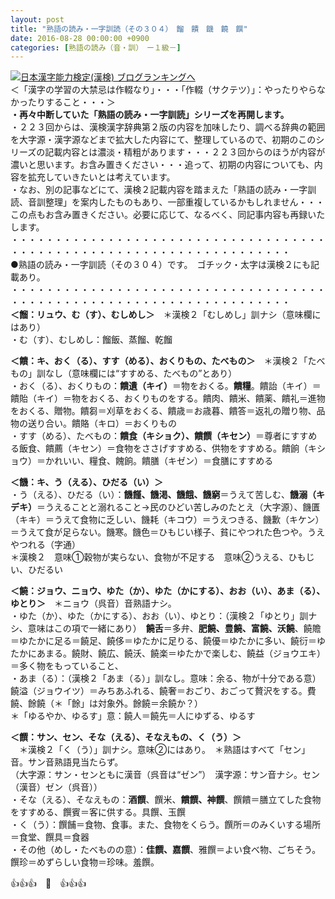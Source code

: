 ```yaml
---
layout: post
title: "熟語の読み・一字訓読（その３０４）　餾　饋　饑　饒　饌"
date: 2016-08-28 00:00:00 +0900
categories: [熟語の読み（音・訓）　ー１級－]
---
```


[![](/syuusyuu9701/assets/images/熟語の読み・一字訓読（その３０４）-餾-饋-饑-饒-饌-br_c_3028_1.gif)](http://blog.with2.net/link.php?1659096:3028 "日本漢字能力検定(漢検) ブログランキングへ")[日本漢字能力検定(漢検) ブログランキングへ](http://blog.with2.net/link.php?1659096:3028)  
＜「漢字の学習の大禁忌は作輟なり」・・・「作輟（サクテツ）」：やったりやらなかったりすること・・・＞  
**・再々中断していた「熟語の読み・一字訓読」シリーズを再開します。**  
・２２３回からは、漢検漢字辞典第２版の内容を加味したり、調べる辞典の範囲を大字源・漢字源などまで拡大した内容にて、整理しているので、初期のこのシリーズの記載内容とは濃淡・精粗があります・・・２２３回からのほうが内容が濃いと思います。お含み置きください・・・追って、初期の内容についても、内容を拡充していきたいとは考えています。  
・なお、別の記事などにて、漢検２記載内容を踏まえた「熟語の読み・一字訓読、音訓整理」を案内したものもあり、一部重複しているかもしれません・・・この点もお含み置きください。必要に応じて、なるべく、同記事内容も再録いたします。  
・・・・・・・・・・・・・・・・・・・・・・・・・・・・・・・・・・・・・・・・・・・・・・・・・・・・・・・・・・・・・・・・・・・・  
●熟語の読み・一字訓読（その３０４）です。　ゴチック・太字は漢検２にも記載あり。  
・・・・・・・・・・・・・・・・・・・・・・・・・・・・・・・・・・・・・・・・・・・・・・・・・・・・・・・・・・・・・・・・・・・・  
**＜餾：リュウ、む（す）、むしめし＞**　＊漢検２「むしめし」訓ナシ（意味欄にはあり）  
・む（す）、むしめし：餾飯、蒸餾、乾餾  
  
**＜饋：キ、おく（る）、すす（める）、おくりもの、たべもの＞**　＊漢検２「たべもの」訓なし（意味欄には“すすめる、たべもの”とあり）  
・おく（る）、おくりもの：**饋遺（キイ）**＝物をおくる。**饋糧**。饋詒（キイ）＝饋貽（キイ）＝物をおくる、おくりものをする。饋肉、饋米、饋薬、饋礼＝進物をおくる、贈物。饋芻＝刈草をおくる、饋歳＝お歳暮、饋答＝返礼の贈り物、品物の送り合い。饋賂（キロ）＝おくりもの  
・すす（める）、たべもの：**饋食（キショク）、饋饌（キセン）**＝尊者にすすめる飯食、饋薦（キセン）＝食物をささげすすめる、供物をすすめる。饋餉（キショウ）＝かれいい、糧食、餽餉。饋膳（キゼン）＝食膳にすすめる  
  
**＜饑：キ、う（える）、ひだる（い）＞**  
・う（える）、ひだる（い）：**饑饉、饑渇、饑餓、饑窮**＝うえて苦しむ、**饑溺（キデキ）**＝うえることと溺れること→民のひどい苦しみのたとえ（大字源）、饑匱（キキ）＝うえて食物に乏しい、饑耗（キコウ）＝うえつきる、饑歉（キケン）＝うえて食が足らない。饑寒。饑色＝ひもじい様子、貧にやつれた色つや。うえやつれる（字通）  
＊漢検２　意味①穀物が実らない、食物が不足する　意味②うえる、ひもじい、ひだるい  
  
**＜饒：ジョウ、ニョウ、ゆた（か）、ゆた（かにする）、おお（い）、あま（る）、ゆとり＞**　＊ニョウ（呉音）音熟語ナシ。  
・ゆた（か）、ゆた（かにする）、おお（い）、ゆとり：（漢検２「ゆとり」訓ナシ、意味はこの項で一緒にあり）　**饒舌**＝多弁、**肥饒、豊饒、富饒、沃饒**、饒贍＝ゆたかに足る＝饒足、饒侈＝ゆたかに足りる、饒優＝ゆたかに多い、饒衍＝ゆたかにあまる。饒財、饒広、饒沃、饒楽＝ゆたかで楽しむ、饒益（ジョウエキ）＝多く物をもっていること、  
・あま（る）：（漢検２「あま（る）」訓なし。意味：余る、物が十分である意）饒溢（ジョウイツ）＝みちあふれる、饒奢＝おごり、おごって贅沢をする。費饒、餘饒（＊「餘」は対象外。餘饒＝余饒か？）  
＊「ゆるやか、ゆるす」意：饒人＝饒先＝人にゆずる、ゆるす  
  
**＜饌：サン、セン、そな（える）、そなえもの、く（う）＞**  
　＊漢検２「く（う）」訓ナシ。意味②にはあり。　＊熟語はすべて「セン」音。サン音熟語見当たらず。  
（大字源：サン・センともに漢音（呉音は“ゼン”）　漢字源：サン音ナシ。セン（漢音）ゼン（呉音））  
・そな（える）、そなえもの：**酒饌**、饌米、**饋饌、神饌**、饌饋＝膳立てした食物をすすめる、饌賓＝客に供する。具饌、玉饌  
・く（う）：饌餔＝食物、食事。また、食物をくらう。饌所＝のみくいする場所＝食堂、饌具＝食器  
・その他（めし・たべものの意）：**佳饌、嘉饌**、雅饌＝よい食べ物、ごちそう。饌珍＝めずらしい食物＝珍味。羞饌。  
  
👍👍👍　🐒　👍👍👍  